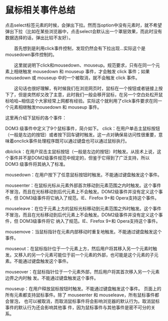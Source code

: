 # 鼠标相关事件总结

点击select标签元素的时候，会弹出下拉。然而当option中没有元素时，就不希望弹出下拉（比如在某些浏览器中，点击select会默认出一个罩层效果，而此时没有数据选择的话，弹出比较不友好）。

　　首先想到是利用click事件控制，发现仍然会有下拉出现...实际这个是mousedown事件控制的。

　　这里就说明下click和mousedown、mouseup。规范要求，只有在同一个元素上相继触发 mousedown 和 mouseup 事件，才会触发 click 事件；如果 mousedown 或 mouseup 中的一个被取消，就不会触发 click 事件。

　　这句话也很好理解，有时候我们在浏览网页时，鼠标在一个按钮或者链接上按下了，但是突然却又改了主意，此时我们一般会移开鼠标，在另一个空白处松开鼠标哈哈~相信这个大家经常上网都有经验。实际这个就利用了click事件要求在同一个元素相继触发mousedown 和 mouseup 事件。

这里再介绍下鼠标的各个事件：

DOM3 级事件中定义了9个鼠标事件，简介如下。
click：在用户单击主鼠标按钮（一般是左边的按钮）或者按下回车键时触发。这一点对确保易访问性很重要，意味着onclick事件处理程序既可以通过键盘也可以通过鼠标执行。


dblclick：在用户双击主鼠标按钮（一般是左边的按钮）时触发。从技术上说，这个事件并不是DOM2级事件规范中规定的，但鉴于它得到了广泛支持，所以DOM3 级事件将其纳入了标准。


mousedown：在用户按下了任意鼠标按钮时触发。不能通过键盘触发这个事件。


mouseenter：在鼠标光标从元素外部首次移动到元素范围之内时触发。这个事件不冒泡，而且在光标移动到后代元素上不会触发。DOM2级事件并没有定义这个事件，但 DOM3级事件将它纳入了规范。IE、Firefox 9+和 Opera支持这个事件。


mouseleave：在位于元素上方的鼠标光标移动到元素范围之外时触发。这个事件不冒泡，而且在光标移动到后代元素上不会触发。DOM2级事件并没有定义这个事件，但 DOM3级事件将它 纳入了规范。IE、Firefox 9+和 Opera支持这个事件。

mousemove：当鼠标指针在元素内部移动时重复地触发。不能通过键盘触发这个事件。


mouseout：在鼠标指针位于一个元素上方，然后用户将其移入另一个元素时触发。又移入的另一个元素可能位于前一个元素的外部，也可能是这个元素的子元素。不能通过键盘触发这个事件。


mouseover：在鼠标指针位于一个元素外部，然后用户将其首次移入另一个元素边界之内时触 发。不能通过键盘触发这个事件。

mouseup：在用户释放鼠标按钮时触发。不能通过键盘触发这个事件。 页面上的所有元素都支持鼠标事件。除了 mouseenter 和 mouseleave，所有鼠标事件都会冒泡， 也可以被取消，而取消鼠标事件将会影响浏览器的默认行为。取消鼠标事件的默认行为还会影响其他事 件，因为鼠标事件与其他事件是密不可分的关系。